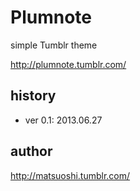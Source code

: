 # Plumnote

simple Tumblr theme

<http://plumnote.tumblr.com/>

## history

- ver 0.1: 2013.06.27

## author

<http://matsuoshi.tumblr.com/>
